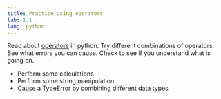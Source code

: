 ```yaml
---
title: Practice using operators
lab: 1.1
lang: python
---
```

Read about [operators](python/operators) in python.
Try different combinations of operators.
See what errors you can cause.
Check to see if you understand what is going on.

- Perform some calculations
- Perform some string manipulation
- Cause a TypeError by combining different data types
